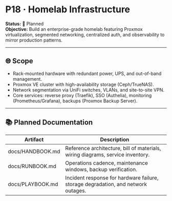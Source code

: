 # P18 · Homelab Infrastructure

**Status:** 🔵 Planned  
**Objective:** Build an enterprise-grade homelab featuring Proxmox virtualization, segmented networking, centralized auth, and observability to mirror production patterns.

---
## 🌐 Scope
- Rack-mounted hardware with redundant power, UPS, and out-of-band management.  
- Proxmox VE cluster with high-availability storage (Ceph/TrueNAS).  
- Network segmentation via UniFi switches, VLANs, and site-to-site VPN.  
- Core services: reverse proxy (Traefik), SSO (Authelia), monitoring (Prometheus/Grafana), backups (Proxmox Backup Server).  

---
## 📚 Planned Documentation
| Artifact | Description |
| --- | --- |
| docs/HANDBOOK.md | Reference architecture, bill of materials, wiring diagrams, service inventory. |
| docs/RUNBOOK.md | Operations cadence, maintenance windows, backup verification. |
| docs/PLAYBOOK.md | Incident response for hardware failure, storage degradation, and network outages. |

